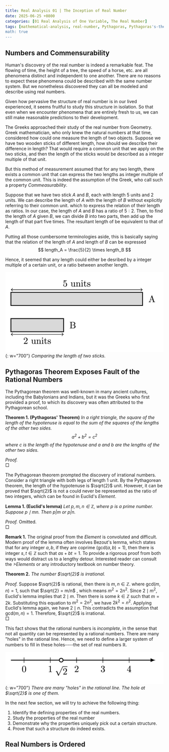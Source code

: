 ```yaml
---
title: Real Analysis 01 | The Inception of Real Number
date: 2025-06-25 +0800
categories: [01 Real Analysis of One Variable, The Real Number]
tags: [mathematical-analysis, real-number, Pythagoras, Pythagoras's-theorem, rational-number]     
math: true
---
```


## Numbers and Commensurability

Human's discovery of the real number is indeed a remarkable feat. The flowing of time, the height of a tree, the speed of a horse, etc. are all phenomena distinct and independent to one another. There are no reasons to expect these phenomena could be described with the same number system. But we nonetheless discovered they can all be modeled and describe using real numbers.

Given how pervasive the structure of real number is in our lived experienced, it seems fruitful to study this structure in isolation. So that even when we encounter phenomena that are entirely fresh to us, we can still make reasonable predictions to their development.

The Greeks approached their study of the real number from Geometry. Greek mathematician, who only knew the natural numbers at that time, considered how could one measure the length of two objects. Suppose we have two wooden sticks of different length, how should we describe their difference in length? That would require a common unit that we apply on the two sticks, and then the length of the sticks would be described as a integer multiple of that unit. 

But this method of measurement assumed that for any two length, there exists a common unit that can express the two lengths as integer multiple of the common unit. This is indeed the assumption of the Greek, who call such a property <i>Commeasurability</i>.

Suppose that we have two stick $A$ and $B$, each with length $5$ units and $2$ units. We can describe the length of $A$ with the length of $B$ without explicitly referring to their common unit. which to express the relation of their length as ratios. In our case, the length of $A$ and $B$ has a ratio of $5:2$. Then, to find the length of $A$ given $B$, we can divide $B$ into two parts, then add up the length of that part five times. The resultant length of be equivalent to that of $A$. 

Putting all those cumbersome terminologies aside, this is basically saying that the relation of the length of $A$ and length of $B$ can be expressed 
$$
length_A = \frac{5}{2} \times length_B
$$

Hence, it seemed that any length could either be desribed by a integer multiple of a certain unit, or a ratio between another length.

![two-sticks](image/2025-06-25-real-number-01.jpg){: w="700"}
_Comparing the length of two sticks._
## Pythagoras Theorem Exposes Fault of the Rational Numbers

The Pythagorean theorem was well-known in many ancient cultures, including the Babylonians and Indians, but it was the Greeks who first provided a proof, to which its discovery was often attributed to the Pythagorean school.

<b>Theorem 1. (Pythagoras' Theorem)</b> <i>In a right triangle, the square of the length of the hypotenuse is equal to the sum of the squares of the lengths of the other two sides.
$$
a^2 + b^2 = c^2
$$
where $c$ is the length of the hypotenuse and $a$ and $b$ are the lengths of the other two sides.</i>

<i>Proof.</i><br>&#x25A1;

The Pythagorean theorem prompted the discovery of irrational numbers. Consider a right triangle with both legs of length $1$ unit. By the Pythagorean theorem, the length of the hypotenuse is $\sqrt{2}$ unit. However, it can be proved that $\sqrt{2}$ is not a could never be represented as the ratio of two integers, which can be found in Euclid's <i>Element</i>.

<b>Lemma 1. (Euclid's lemma)</b> <i>Let $p,m,n\in\mathbb{Z}$, where $p$ is a prime number. Suppose $p\mid mn$. Then $p|m$ or $p|n$.</i>

<i>Proof.</i> Omitted.<br>&#x25A1;

<b>Remark 1.</b> The original proof from the <i>Element</i> is convoluted and difficult. Modern proof of the lemma often involves Bezout's lemma, which states that for any integer $a,b$, if they are coprime ($\text{gcd}(a,b) =1$), then there is integer $s,t\in\mathbb{Z}$ such that $as + bt = 1$. To provide a rigorous proof from both ways would distract us to a lengthy detour. Interested reader can consult the <i>>Elements</i> or any introductory textbook on number theory.

<b>Theorem 2.</b> <i>The number $\sqrt{2}$ is irrational.</i>

<i>Proof.</i> Suppose $\sqrt{2}$ is rational, then there is $m,n\in\mathbb{Z}$. where $\text{gcd}(m,n) = 1$, such that $\sqrt{2} = m/n$ , which means $m^2 = 2n^2$. Since $2\mid m^2$, Euclid's lemma implies that $2\mid m$. Then there is some $k\in\mathbb{Z}$ such that $m = 2k$. Substituting this equation to $m^2 = 2n^2$, we have $2k^2 = n^2$. Applying Euclid's lemma again, we have $2\mid n$. This contradicts the assumption that $\text{gcd}(m,n) = 1$. Therefore, $\sqrt{2}$ is irrational.<br>&#x25A1;

This fact shows that the rational numbers is <i>incomplete</i>, in the sense that not all quantity can be represented by a rational numbers. There are many "holes" in the rational line. 
Hence, we need to define a larger system of numbers to fill in these holes----the set of real numbers $\mathbb{R}$.

![hole-in-real-number](image/2025-06-25-real-number-02.jpg){: w="700"}
_There are many "holes" in the rational line. The hole at $\sqrt{2}$ is one of them._

In the next few section, we will try to achieve the following thing: 
1. Identify the defining properties of the real numbers.
2. Study the properties of the real number
3. Demonstrate why the properties uniquely pick out a certain structure.
4. Prove that such a structure do indeed exists.


## Real Numbers is Ordered
